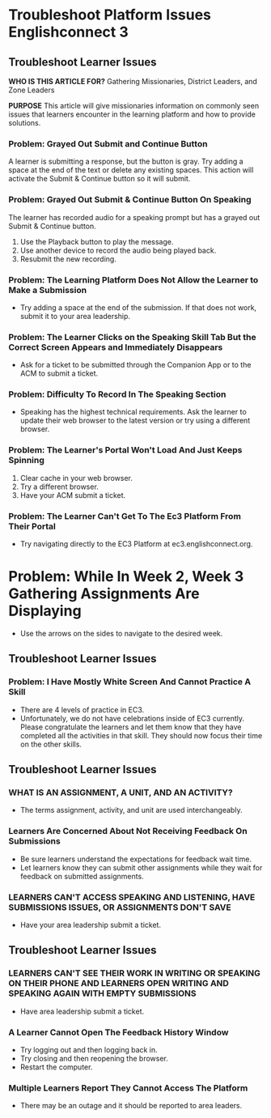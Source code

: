 # Troubleshoot Platform Issues Englishconnect 3

## Troubleshoot Learner Issues

**WHO IS THIS ARTICLE FOR?**
Gathering Missionaries, District Leaders, and Zone Leaders

**PURPOSE**
This article will give missionaries information on commonly seen issues that learners encounter in the learning platform and how to provide solutions.

### Problem: Grayed Out Submit and Continue Button

A learner is submitting a response, but the button is gray. Try adding a space at the end of the text or delete any existing spaces. This action will activate the Submit & Continue button so it will submit.

### Problem: Grayed Out Submit & Continue Button On Speaking

The learner has recorded audio for a speaking prompt but has a grayed out Submit & Continue button.

1. Use the Playback button to play the message.
2. Use another device to record the audio being played back.
3. Resubmit the new recording.

### Problem: The Learning Platform Does Not Allow the Learner to Make a Submission

- Try adding a space at the end of the submission. If that does not work, submit it to your area leadership.

### Problem: The Learner Clicks on the Speaking Skill Tab But the Correct Screen Appears and Immediately Disappears

- Ask for a ticket to be submitted through the Companion App or to the ACM to submit a ticket.

### Problem: Difficulty To Record In The Speaking Section

- Speaking has the highest technical requirements. Ask the learner to update their web browser to the latest version or try using a different browser.

### Problem: The Learner's Portal Won't Load And Just Keeps Spinning

1. Clear cache in your web browser.
2. Try a different browser.
3. Have your ACM submit a ticket.

### Problem: The Learner Can't Get To The Ec3 Platform From Their Portal

- Try navigating directly to the EC3 Platform at ec3.englishconnect.org.

# Problem: While In Week 2, Week 3 Gathering Assignments Are Displaying

- Use the arrows on the sides to navigate to the desired week.

## Troubleshoot Learner Issues

### Problem: I Have Mostly White Screen And Cannot Practice A Skill

- There are 4 levels of practice in EC3.
- Unfortunately, we do not have celebrations inside of EC3 currently. Please congratulate the learners and let them know that they have completed all the activities in that skill. They should now focus their time on the other skills.

## Troubleshoot Learner Issues

### WHAT IS AN ASSIGNMENT, A UNIT, AND AN ACTIVITY?

- The terms assignment, activity, and unit are used interchangeably.

### Learners Are Concerned About Not Receiving Feedback On Submissions

- Be sure learners understand the expectations for feedback wait time.
- Let learners know they can submit other assignments while they wait for feedback on submitted assignments.

### LEARNERS CAN'T ACCESS SPEAKING AND LISTENING, HAVE SUBMISSIONS ISSUES, OR ASSIGNMENTS DON'T SAVE

- Have your area leadership submit a ticket.

## Troubleshoot Learner Issues

### LEARNERS CAN'T SEE THEIR WORK IN WRITING OR SPEAKING ON THEIR PHONE AND LEARNERS OPEN WRITING AND SPEAKING AGAIN WITH EMPTY SUBMISSIONS

- Have area leadership submit a ticket.

### A Learner Cannot Open The Feedback History Window

- Try logging out and then logging back in.
- Try closing and then reopening the browser.
- Restart the computer.

### Multiple Learners Report They Cannot Access The Platform

- There may be an outage and it should be reported to area leaders.

